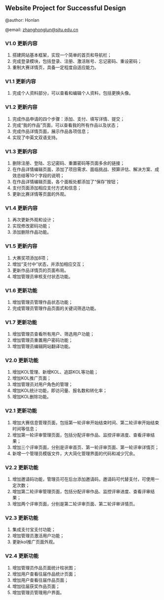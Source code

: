 ## Website Project for Successful Design

@author: Honlan

@email: zhanghonglun@sjtu.edu.cn

### V1.0 更新内容

1. 搭建网站基本框架，实现一个简单的首页和导航栏； 
2. 完成登录模块，包括登录、注册、激活账号、忘记密码、重设密码；
3. 重制大赛详情页，具备一定程度自适应能力。

### V1.1 更新内容
1. 完成个人资料部分，可以查看和编辑个人资料，包括更换头像。

### V1.2 更新内容
1. 完成作品申请的四个步骤：添加、支付、填写详情、提交；
2. 完成“我的作品”页面，可以查看我的所有作品以及状态；
3. 完成作品详情页面，展示作品各项信息；
4. 实现了中英文双语支持。

### V1.3 更新内容
1. 删除注册、登陆、忘记密码、重置密码等页面多余的链接；
2. 在作品详情编辑页面，添加了项目需求、面临挑战、预算评估、解决方案、成效总结等10个字段的说明；
3. 在作品详情编辑页面，各个面板处都添加了“保存”按钮；
4. 支付页面添加相应支付方式和信息；
5. 更新比赛详情等页面的外观。

### V1.4 更新内容
1. 再次更新外观和设计；
2. 实现修改密码功能；
3. 添加删除作品功能。

### V1.5 更新内容
1. 大赛奖项添加8项；
2. 增加“支付中”状态，并添加相应交互；
3. 更新作品详情页的页面布局。
4. 增加管理员审核支付状态功能。

### V1.6 更新功能
1. 增加管理员管理作品状态功能；
2. 完成管理员管理作品页面的关键词筛选功能。

### V1.7 更新功能
1. 增加管理员查看所有用户、筛选用户功能；
2. 增加管理员重置用户密码功能；
3. 增加管理员编辑网站翻译功能。

### V2.0 更新功能
1. 增加KOL管理、新增KOL、追踪KOL等功能；
2. 增加KOL推广页面；
3. 增加管理员对用户角色的管理；
4. 增加KOL统计功能，即访问量、报名数和转化率；
5. 增加KOL删除功能。

### V2.1 更新功能
1. 增加大赛信息管理页面，包括第一轮评审开始结束时间、第二轮评审开始结束时间等信息；
2. 增加第一轮评审管理页面，包括分配评审作品、监控评审进度、查看评审结果；
3. 增加三个评审页面，分别是评审首页、第一轮评审页面、第一轮评审详情页；
4. 新增一个管理员模版文件，大大简化管理界面的代码和减少冗余。

### V2.2 更新功能
1. 增加邀请码功能，管理员可在后台添加邀请码，邀请码可代替支付，可使用一定次数；
2. 增加第二轮评审管理页面，包括分配评审作品、监控评审进度、查看评审结果；
3. 增加两个评审页面，分别是第二轮评审页面、第二轮评审详情页。

### V2.3 更新功能
1. 集成支付宝支付功能；
2. 增加管理员激活用户功能；
3. 更新kol推广页面外观。

### V2.4 更新功能
1. 增加管理员作品页面统计柱状图；
2. 增加用户查看往届作品统计页面；
3. 增加用户查看往届作品页面；
4. 增加往届获奖作品页面；
5. 增加管理员管理用户界面。
